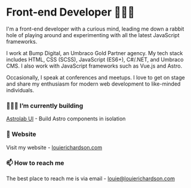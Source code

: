 # Front-end Developer 🙋🏼‍♂️
I'm a front-end developer with a curious mind, leading me down a rabbit hole of playing around and experimenting with all the latest JavaScript frameworks.

I work at Bump Digital, an Umbraco Gold Partner agency. My tech stack includes HTML, CSS (SCSS), JavaScript (ES6+), C#/.NET, and Umbraco CMS. I also work with JavaScript frameworks such as Vue.js and Astro.

Occasionally, I speak at conferences and meetups. I love to get on stage and share my enthusiasm for modern web development to like-minded individuals.

### 👷🏻‍♂️ I’m currently building
[Astrolab UI](https://github.com/LouieRichardson99/astrolab-ui) - Build Astro components in isolation

### 🚀 Website
Visit my website - [louierichardson.com](https://louierichardson.com)

### 📫 How to reach me
The best place to reach me is via email - [louie@louierichardson.com](mailto:louierichardson.com)
